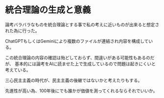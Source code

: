 # 統合理論の生成と意義

論考バラバラなものを統合理論とする事で私の考えに近いものが出来ると想定された為に行った。

ChatGPTもしくはGeminiにより複数のファイルが連結され内容を構成している。

この統合理論の内容の確認は殆どしておらず、間違いがある可能性もあるのだが、
基本的には論考をAIに読ませた上で生成しているので問題は起きにくいと考えている。


三心民主主義の時代が、民主主義の後継ではないかと考えたりもする。

先進性が高い為、100年後にでも誰かが価値を測ってくれるならそれでいいか。
